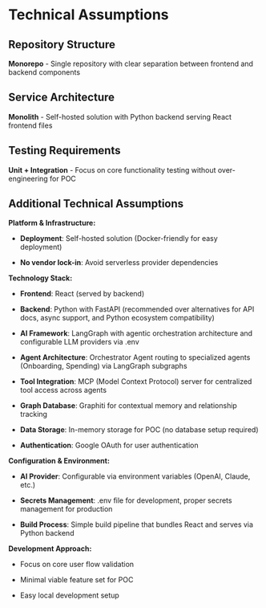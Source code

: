 # Technical Assumptions

## Repository Structure

**Monorepo** - Single repository with clear separation between frontend and backend components

## Service Architecture

**Monolith** - Self-hosted solution with Python backend serving React frontend files

## Testing Requirements

**Unit + Integration** - Focus on core functionality testing without over-engineering for POC

## Additional Technical Assumptions

**Platform & Infrastructure:**

*   **Deployment**: Self-hosted solution (Docker-friendly for easy deployment)
    
*   **No vendor lock-in**: Avoid serverless provider dependencies
    

**Technology Stack:**

*   **Frontend**: React (served by backend)
    
*   **Backend**: Python with FastAPI (recommended over alternatives for API docs, async support, and Python ecosystem compatibility)
    
*   **AI Framework**: LangGraph with agentic orchestration architecture and configurable LLM providers via .env
    
*   **Agent Architecture**: Orchestrator Agent routing to specialized agents (Onboarding, Spending) via LangGraph subgraphs
    
*   **Tool Integration**: MCP (Model Context Protocol) server for centralized tool access across agents
    
*   **Graph Database**: Graphiti for contextual memory and relationship tracking
    
*   **Data Storage**: In-memory storage for POC (no database setup required)
    
*   **Authentication**: Google OAuth for user authentication
    

**Configuration & Environment:**

*   **AI Provider**: Configurable via environment variables (OpenAI, Claude, etc.)
    
*   **Secrets Management**: .env file for development, proper secrets management for production
    
*   **Build Process**: Simple build pipeline that bundles React and serves via Python backend
    

**Development Approach:**

*   Focus on core user flow validation
    
*   Minimal viable feature set for POC
    
*   Easy local development setup